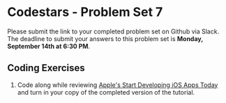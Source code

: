 # Codestars - Problem Set 7

Please submit the link to your completed problem set on Github via Slack. The deadline to submit your answers to this problem set is **Monday, September 14th at 6:30 PM**.

## Coding Exercises

1) Code along while reviewing [Apple's Start Developing iOS Apps Today](https://developer.apple.com/library/ios/referencelibrary/GettingStarted/RoadMapiOS/index.html) and turn in your copy of the completed version of the tutorial.

